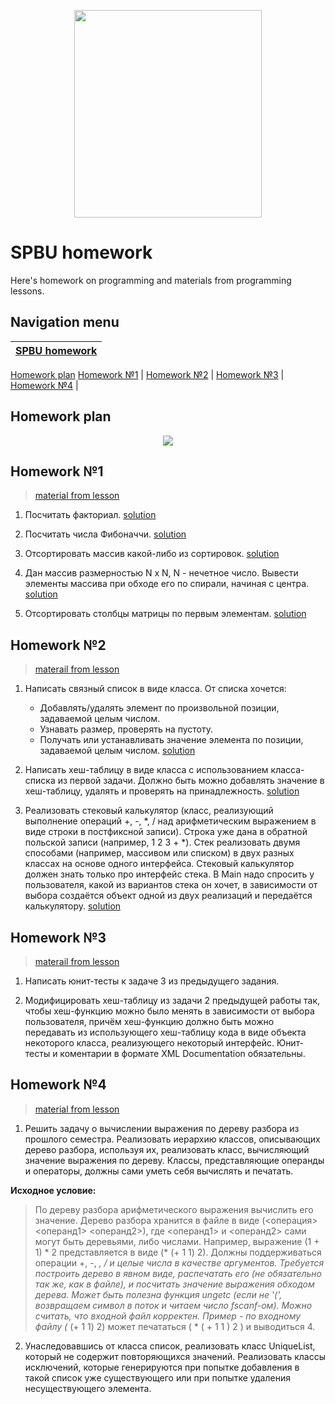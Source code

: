<p align="center">
  <img width="300" height="332" src="https://github.com/kateChrome/homeworkCsharp/blob/master/img/logoSpbu.png">
</p>

# SPBU homework

Here's homework on programming and materials from programming lessons.

## Navigation menu

[SPBU homework](https://github.com/kateChrome/homeworkCoctothorpe) | 
----------- |
[Homework plan](https://github.com/kateChrome/homeworkCoctothorpe#homework-plan)
[Homework №1](https://github.com/kateChrome/homeworkCoctothorpe#homework-1) |
[Homework №2](https://github.com/kateChrome/homeworkCoctothorpe#homework-2) |
[Homework №3](https://github.com/kateChrome/homeworkCoctothorpe#homework-3) |
[Homework №4](https://github.com/kateChrome/homeworkCoctothorpe#homework-4) |

## Homework plan

<p align="center">
<img src="http://yuml.me/diagram/scruffy/class/[note: Homework plan{bg:green}], [Homework number], [Homework number]-> [materail from lesson], [Homework number]->[list of tasks and their solutions (optional)], [list of tasks and their solutions (optional)]->[task №1], [task №1]-.->[solution №1], [list of tasks and their solutions (optional)]->[task №2], [list of tasks and their solutions (optional)]->[task №3], [task №3]-.->[solution №3]" >
</p>

## Homework №1 

>[material from lesson](https://github.com/kateChrome/homeworkCoctothorpe/tree/master/data/lesson1)

1. Посчитать факториал. [solution](https://github.com/kateChrome/homeworkCsharp/tree/master/hw1/hw1.1)

2. Посчитать числа Фибоначчи. [solution](https://github.com/kateChrome/homeworkCsharp/tree/master/hw1/hw1.2)

3. Отсортировать массив какой-либо из сортировок. [solution](https://github.com/kateChrome/homeworkCsharp/tree/master/hw1/hw1.3)

4. Дан массив размерностью N x N, N - нечетное число. Вывести элементы массива при обходе его по спирали, начиная с центра. [solution](https://github.com/kateChrome/homeworkCsharp/tree/master/hw1/hw1.4)

5. Отсортировать столбцы матрицы по первым элементам. [solution](https://github.com/kateChrome/homeworkCsharp/tree/master/hw1/hw1.5)

## Homework №2 

>[materail from lesson](https://github.com/kateChrome/homeworkCoctothorpe/tree/master/data/lesson2)

1. Написать связный список в виде класса. От списка хочется:
    - Добавлять/удалять элемент по произвольной позиции, задаваемой целым числом.
    - Узнавать размер, проверять на пустоту.
    - Получать или устанавливать значение элемента по позиции, задаваемой целым числом. [solution](https://github.com/kateChrome/homeworkCOctothorpe/tree/master/hw2/hw2.1)

2. Написать хеш-таблицу в виде класса с использованием класса-списка из первой задачи. Должно быть можно добавлять значение в хеш-таблицу, удалять и проверять на принадлежность. [solution](https://github.com/kateChrome/homeworkCOctothorpe/tree/master/hw2/hw2.2)

3. Реализовать стековый калькулятор (класс, реализующий выполнение операций +, -, *, / над арифметическим выражением в виде строки в постфиксной записи). Строка уже дана в обратной польской записи (например, 1 2 3 + *). Стек реализовать двумя способами (например, массивом или списком) в двух разных классах на основе одного интерфейса. Стековый калькулятор должен знать только про интерфейс стека. В Main надо спросить у пользователя, какой из вариантов стека он хочет, в зависимости от выбора создаётся объект одной из двух реализаций и передаётся калькулятору. [solution](https://github.com/kateChrome/homeworkCOctothorpe/tree/master/hw2/hw2.3)

## Homework №3

>[materail from lesson](https://github.com/kateChrome/homeworkCoctothorpe/tree/master/data/lesson3)

1. Написать юнит-тесты к задаче 3 из предыдущего задания.

2. Модифицировать хеш-таблицу из задачи 2 предыдущей работы так, чтобы хеш-функцию можно было менять в зависимости от выбора пользователя, причём хеш-функцию должно быть можно передавать из использующего хеш-таблицу кода в виде объекта некоторого класса, реализующего некоторый интерфейс. Юнит-тесты и коментарии в формате XML Documentation обязательны.

## Homework №4

>[material from lesson](https://github.com/kateChrome/homeworkCoctothorpe/tree/master/data/lesson4)

1. Решить задачу о вычислении выражения по дереву разбора из прошлого семестра. Реализовать иерархию классов, описывающих дерево разбора, используя их, реализовать класс, вычисляющий значение выражения по дереву. Классы, представляющие операнды и операторы, должны сами уметь себя вычислять и печатать.

**Исходное условие:**

>По дереву разбора арифметического выражения вычислить его значение. Дерево разбора хранится в файле в виде (<операция> <операнд1> <операнд2>), где <операнд1> и <операнд2> сами могут быть деревьями, либо числами. Например, выражение (1 + 1) * 2 представляется в виде (* (+ 1 1) 2). Должны поддерживаться операции +, -, *, / и целые числа в качестве аргументов. Требуется построить дерево в явном виде, распечатать его (не обязательно так же, как в файле), и посчитать значение выражения обходом дерева. Может быть полезна функция ungetc (если не '(', возвращаем символ в поток и читаем число fscanf-ом). Можно считать, что входной файл корректен. Пример - по входному файлу (* (+ 1 1) 2) может печататься ( * ( + 1 1 ) 2 ) и выводиться 4.

2. Унаследовавшись от класса список, реализовать класс UniqueList, который не содержит повторяющихся значений. Реализовать классы исключений, которые генерируются при попытке добавления в такой список уже существующего или при попытке удаления несуществующего элемента.

